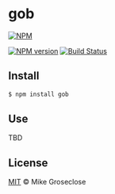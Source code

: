# gob

[![NPM](https://nodei.co/npm/gob.png)](https://nodei.co/npm/gob/)

[![NPM version][npm-image]][npm-url] [![Build Status][travis-image]][travis-url]


## Install

```bash
$ npm install gob
```

## Use

TBD

## License

[MIT](http://opensource.org/licenses/MIT) © Mike Groseclose

[npm-url]: https://npmjs.org/package/gob
[npm-image]: https://badge.fury.io/js/gob.png

[travis-url]: http://travis-ci.org/mikegroseclose/gob
[travis-image]: https://secure.travis-ci.org/mikegroseclose/gob.png?branch=master

